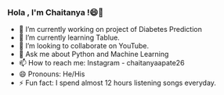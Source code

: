 ### Hola , I'm Chaitanya !😄👋

- 🔭 I’m currently working on project of Diabetes Prediction
- 🌱 I’m currently learning Tablue.
- 👯 I’m looking to collaborate on YouTube.
- 💬 Ask me about Python and Machine Learning
- 📫 How to reach me: Instagram - chaitanyaapate26
- 😄 Pronouns: He/His
- ⚡ Fun fact: I spend almost 12 hours listening songs everyday.
